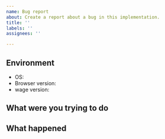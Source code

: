 ```yaml
---
name: Bug report
about: Create a report about a bug in this implementation.
title: ''
labels: ''
assignees: ''

---
```


## Environment

* OS:
* Browser version:
* wage version:

## What were you trying to do

## What happened
